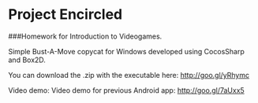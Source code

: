 Project Encircled
=========
###Homework for Introduction to Videogames.

Simple Bust-A-Move copycat for Windows developed using CocosSharp and Box2D.

You can download the .zip with the executable here: http://goo.gl/yRhymc

Video demo: 
Video demo for previous Android app: http://goo.gl/7aUxx5
